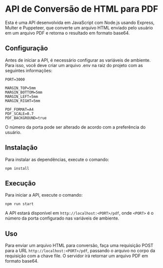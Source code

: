 # API de Conversão de HTML para PDF

Esta é uma API desenvolvida em JavaScript com Node.js usando Express, Multer e Puppeteer, que converte um arquivo HTML enviado pelo usuário em um arquivo PDF e retorna o resultado em formato base64.

## Configuração

Antes de iniciar a API, é necessário configurar as variáveis de ambiente. Para isso, você deve criar um arquivo .env na raiz do projeto com as seguintes informações:

``` 
PORT=3000

MARGIN_TOP=5mm
MARGIN_BOTTOM=5mm
MARGIN_LEFT=5mm
MARGIN_RIGHT=5mm

PDF_FORMAT=A4
PDF_SCALE=0.7
PDF_BACKGROUND=true
```

O número da porta pode ser alterado de acordo com a preferência do usuário.

## Instalação

Para instalar as dependências, execute o comando:

``` npm install ```

## Execução

Para iniciar a API, execute o comando:

``` npm run start ```

A API estará disponível em `http://localhost:<PORT>/pdf`, onde `<PORT>` é o número da porta configurado nas variáveis de ambiente.

## Uso

Para enviar um arquivo HTML para conversão, faça uma requisição POST para a URL `http://localhost:<PORT>/pdf`, passando o arquivo no corpo da requisição com a chave file. O servidor irá retornar um arquivo PDF em formato base64.